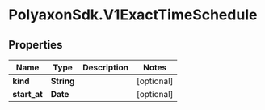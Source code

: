 # PolyaxonSdk.V1ExactTimeSchedule

## Properties
Name | Type | Description | Notes
------------ | ------------- | ------------- | -------------
**kind** | **String** |  | [optional] 
**start_at** | **Date** |  | [optional] 


